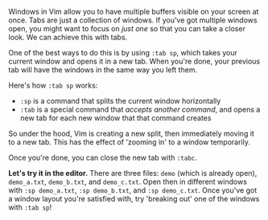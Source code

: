 Windows in Vim allow you to have multiple buffers visible on your screen at once. Tabs are just a collection of windows. If you've got multiple windows open, you might want to focus on _just one_ so that you can take a closer look. We can achieve this with tabs.

One of the best ways to do this is by using `:tab sp`, which takes your current window and opens it in a new tab. When you're done, your previous tab will have the windows in the same way you left them.

Here's how `:tab sp` works:

- `:sp` is a command that splits the current window horizontally
- `:tab` is a special command that _accepts another command_, and opens a new tab for each new window that that command creates

So under the hood, Vim is creating a new split, then immediately moving it to a new tab. This has the effect of 'zooming in' to a window temporarily.

Once you're done, you can close the new tab with `:tabc`.

**Let's try it in the editor.** There are three files: `demo` (which is already open), `demo_a.txt`, `demo_b.txt`, and `demo_c.txt`. Open then in different windows with `:sp demo_a.txt`, `:sp demo_b.txt`, and `:sp demo_c.txt`. Once you've got a window layout you're satisfied with, try 'breaking out' one of the windows with `:tab sp`!
